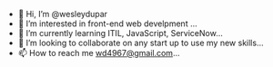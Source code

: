 - 👋 Hi, I’m @wesleydupar
- 👀 I’m interested in front-end web develpment ...
- 🌱 I’m currently learning ITIL, JavaScript, ServiceNow...
- 💞️ I’m looking to collaborate on any start up to use my new skills...
- 📫 How to reach me wd4967@gmail.com...

<!---
wesleydupar/wesleydupar is a ✨ special ✨ repository because its `README.md` (this file) appears on your GitHub profile.
You can click the Preview link to take a look at your changes.
--->
